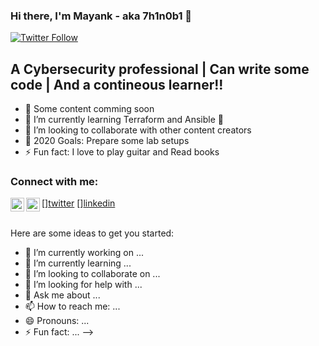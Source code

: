 ### Hi there, I'm Mayank - aka 7h1n0b1 👋

[![Twitter Follow](https://img.shields.io/twitter/follow/7h1n0b1?color=1DA1F2&logo=twitter&style=for-the-badge)](https://twitter.com/intent/follow?original_referer=https%3A%2F%2Fgithub.com%2F7h1n0b1&screen_name=7h1n0b1)

## A Cybersecurity professional | Can write some code | And a contineous learner!!

- 🔭 Some content comming soon
- 🌱 I’m currently learning Terraform and Ansible 🌱
- 👯 I’m looking to collaborate with other content creators
- 🥅 2020 Goals: Prepare some lab setups
- ⚡ Fun fact: I love to play guitar and Read books


### Connect with me:

[<img align="left" alt="codeSTACKr | Twitter" width="22px" src="https://cdn.jsdelivr.net/npm/simple-icons@v3/icons/twitter.svg" />][twitter](https://twitter.com/7h1n0b1)
[<img align="left" alt="codeSTACKr | LinkedIn" width="22px" src="https://cdn.jsdelivr.net/npm/simple-icons@v3/icons/linkedin.svg" />][linkedin](https://linkedin.com/7h1n0b1)

<br />
Here are some ideas to get you started:

- 🔭 I’m currently working on ...
- 🌱 I’m currently learning ...
- 👯 I’m looking to collaborate on ...
- 🤔 I’m looking for help with ...
- 💬 Ask me about ...
- 📫 How to reach me: ...
- 😄 Pronouns: ...
- ⚡ Fun fact: ...
-->
